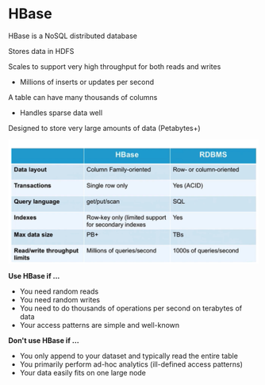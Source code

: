 # HBase

HBase is a NoSQL distributed database

Stores data in HDFS

Scales to support very high throughput for both reads and writes

* Millions of inserts or updates per second

A table can have many thousands of columns

* Handles sparse data well

Designed to store very large amounts of data \(Petabytes+\)

![](../.gitbook/assets/image%20%284%29.png)

**Use HBase if ...**

* You need random reads
* You need random writes
* You need to do thousands of operations per second on terabytes of data
* Your access patterns are simple and well-known

**Don't use HBase if ...**

* You only append to your dataset and typically read the entire table
* You primarily perform ad-hoc analytics \(ill-defined access patterns\)
* Your data easily fits on one large node



